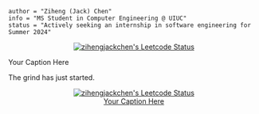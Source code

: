 ```
author = "Ziheng (Jack) Chen"
info = "MS Student in Computer Engineering @ UIUC"
status = "Actively seeking an internship in software engineering for Summer 2024"
```

<p align="center">
  <a href="https://leetcode.com/zihengjackchen">
    <img src="https://leetcode-stats.vercel.app/api?username=zihengjackchen&theme=Mist" alt="zihengjackchen's Leetcode Status">
  </a>
  <figcaption>Your Caption Here</figcaption>
</p>

The grind has just started.

<p align="center">
  <a href="https://leetcode.com/zihengjackchen">
   <figure align="center">
  <img src="https://leetcode-stats.vercel.app/api?username=zihengjackchen&theme=Mist" alt="zihengjackchen's Leetcode Status">
  <figcaption>Your Caption Here</figcaption>
</figure>
  </a>
  
</p>

